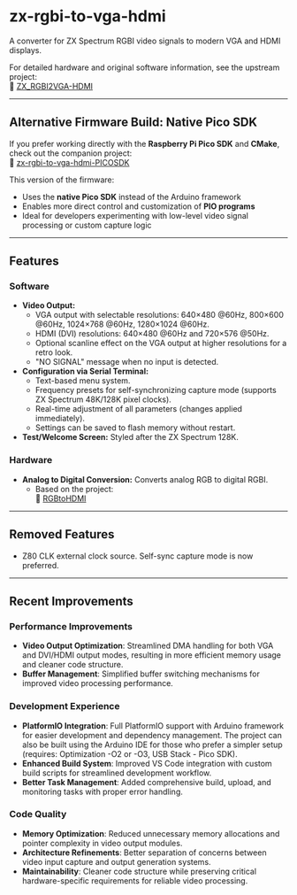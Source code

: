 # zx-rgbi-to-vga-hdmi

A converter for ZX Spectrum RGBI video signals to modern VGA and HDMI displays.

For detailed hardware and original software information, see the upstream project:  
🔗 [ZX_RGBI2VGA-HDMI](https://github.com/AlexEkb4ever/ZX_RGBI2VGA-HDMI/)

---

## Alternative Firmware Build: Native Pico SDK

If you prefer working directly with the **Raspberry Pi Pico SDK** and **CMake**, check out the companion project:  
🔗 [zx-rgbi-to-vga-hdmi-PICOSDK](https://github.com/osemenyuk-114/zx-rgbi-to-vga-hdmi-PICOSDK)

This version of the firmware:

- Uses the **native Pico SDK** instead of the Arduino framework  
- Enables more direct control and customization of **PIO programs**  
- Ideal for developers experimenting with low-level video signal processing or custom capture logic

---

## Features

### Software

- **Video Output:**
  - VGA output with selectable resolutions: 640×480 @60Hz, 800×600 @60Hz, 1024×768 @60Hz, 1280×1024 @60Hz.
  - HDMI (DVI) resolutions: 640×480 @60Hz and 720×576 @50Hz.
  - Optional scanline effect on the VGA output at higher resolutions for a retro look.
  - "NO SIGNAL" message when no input is detected.
- **Configuration via Serial Terminal:**
  - Text-based menu system.
  - Frequency presets for self-synchronizing capture mode (supports ZX Spectrum 48K/128K pixel clocks).
  - Real-time adjustment of all parameters (changes applied immediately).
  - Settings can be saved to flash memory without restart.
- **Test/Welcome Screen:** Styled after the ZX Spectrum 128K.

### Hardware

- **Analog to Digital Conversion:** Converts analog RGB to digital RGBI.
  - Based on the project:  
🔗 [RGBtoHDMI](https://github.com/hoglet67/RGBtoHDMI)

---

## Removed Features

- Z80 CLK external clock source. Self-sync capture mode is now preferred.

---

## Recent Improvements

### Performance Improvements

- **Video Output Optimization**: Streamlined DMA handling for both VGA and DVI/HDMI output modes, resulting in more efficient memory usage and cleaner code structure.
- **Buffer Management**: Simplified buffer switching mechanisms for improved video processing performance.

### Development Experience

- **PlatformIO Integration**: Full PlatformIO support with Arduino framework for easier development and dependency management. The project can also be built using the Arduino IDE for those who prefer a simpler setup (requires: Optimization -O2 or -O3, USB Stack - Pico SDK).
- **Enhanced Build System**: Improved VS Code integration with custom build scripts for streamlined development workflow.
- **Better Task Management**: Added comprehensive build, upload, and monitoring tasks with proper error handling.

### Code Quality

- **Memory Optimization**: Reduced unnecessary memory allocations and pointer complexity in video output modules.
- **Architecture Refinements**: Better separation of concerns between video input capture and output generation systems.
- **Maintainability**: Cleaner code structure while preserving critical hardware-specific requirements for reliable video processing.
